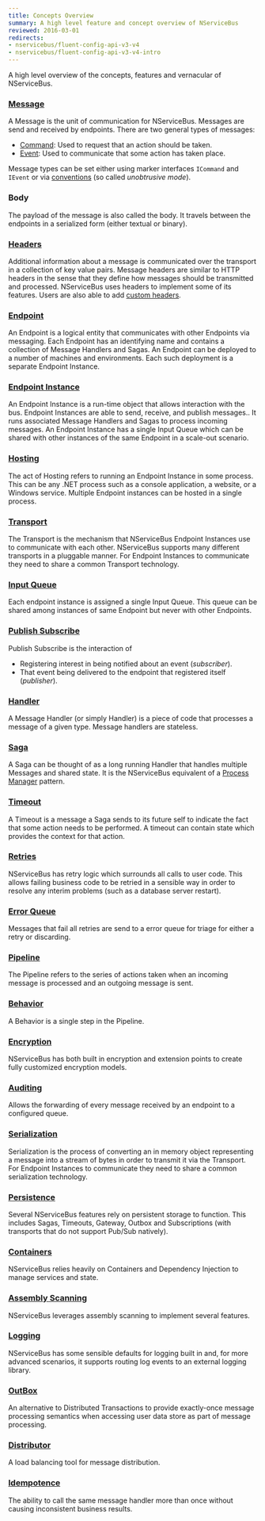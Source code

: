 ```yaml
---
title: Concepts Overview
summary: A high level feature and concept overview of NServiceBus
reviewed: 2016-03-01
redirects:
- nservicebus/fluent-config-api-v3-v4
- nservicebus/fluent-config-api-v3-v4-intro
---
```


A high level overview of the concepts, features and vernacular of NServiceBus.


### [Message](/nservicebus/messaging/)

A Message is the unit of communication for NServiceBus. Messages are send and received by endpoints. There are two general types of messages:

 * [Command](/nservicebus/messaging/messages-events-commands.md): Used to request that an action should be taken.
 * [Event](/nservicebus/messaging/messages-events-commands.md): Used to communicate that some action has taken place.

Message types can be set either using marker interfaces `ICommand` and `IEvent` or via [conventions](/nservicebus/messaging/unobtrusive-mode.md) (so called *unobtrusive mode*).


### Body

The payload of the message is also called the body. It travels between the endpoints in a serialized form (either textual or binary).


### [Headers](/nservicebus/messaging/headers.md)

Additional information about a message is communicated over the transport in a collection of key value pairs. Message headers are similar to HTTP headers in the sense that they define how messages should be transmitted and processed. NServiceBus uses headers to implement some of its features. Users are also able to add [custom headers](/nservicebus/messaging/header-manipulation.md).


### [Endpoint](/nservicebus/endpoint/)

An Endpoint is a logical entity that communicates with other Endpoints via messaging. Each Endpoint has an identifying name and contains a collection of Message Handlers and Sagas. An Endpoint can be deployed to a number of machines and environments. Each such deployment is a separate Endpoint Instance.


### [Endpoint Instance](/nservicebus/endpoint/)

An Endpoint Instance is a run-time object that allows interaction with the bus. Endpoint Instances are able to send, receive, and publish messages.. It runs associated Message Handlers and Sagas to process incoming messages. An Endpoint Instance has a single Input Queue which can be shared with other instances of the same Endpoint in a scale-out scenario.


### [Hosting](/nservicebus/hosting)

The act of Hosting refers to running an Endpoint Instance in some process. This can be any .NET process such as a console application, a website, or a Windows service. Multiple Endpoint instances can be hosted in a single process.


### [Transport](/nservicebus/transports/)

The Transport is the mechanism that NServiceBus Endpoint Instances use to communicate with each other. NServiceBus supports many different transports in a pluggable manner. For Endpoint Instances to communicate they need to share a common Transport technology.


### [Input Queue](/nservicebus/endpoint/specify-input-queue-name.md)

Each endpoint instance is assigned a single Input Queue. This queue can be shared among instances of same Endpoint but never with other Endpoints.


### [Publish Subscribe](/nservicebus/messaging/publish-subscribe)

Publish Subscribe is the interaction of

 * Registering interest in being notified about an event (*subscriber*).
 * That event being delivered to the endpoint that registered itself (*publisher*).


### [Handler](/nservicebus/handlers/)

A Message Handler (or simply Handler) is a piece of code that processes a message of a given type. Message handlers are stateless.


### [Saga](/nservicebus/sagas/)

A Saga can be thought of as a long running Handler that handles multiple Messages and shared state. It is the NServiceBus equivalent of a [Process Manager](http://www.enterpriseintegrationpatterns.com/patterns/messaging/ProcessManager.html) pattern.


### [Timeout](/nservicebus/sagas/#timeouts)

A Timeout is a message a Saga sends to its future self to indicate the fact that some action needs to be performed. A timeout can contain state which provides the context for that action.


### [Retries](/nservicebus/errors/automatic-retries.md)

NServiceBus has retry logic which surrounds all calls to user code. This allows failing business code to be retried in a sensible way in order to resolve any interim problems (such as a database server restart).


### [Error Queue](/nservicebus/errors/)

Messages that fail all retries are send to a error queue for triage for either a retry or discarding.


### [Pipeline](/nservicebus/pipeline/)

The Pipeline refers to the series of actions taken when an incoming message is processed and an outgoing message is sent.


### [Behavior](/nservicebus/pipeline/customizing.md)

A Behavior is a single step in the Pipeline.


### [Encryption](/nservicebus/security/encryption.md)

NServiceBus has both built in encryption and extension points to create fully customized encryption models.


### [Auditing](/nservicebus/operations/auditing.md)

Allows the forwarding of every message received by an endpoint to a configured queue.


### [Serialization](/nservicebus/serialization/)

Serialization is the process of converting an in memory object representing a message into a stream of bytes in order to transmit it via the Transport. For Endpoint Instances to communicate they need to share a common serialization technology.


### [Persistence](/nservicebus/persistence/)

Several NServiceBus features rely on persistent storage to function. This includes Sagas, Timeouts, Gateway, Outbox and Subscriptions (with transports that do not support Pub/Sub natively).


### [Containers](/nservicebus/containers)

NServiceBus relies heavily on Containers and Dependency Injection to manage services and state.


### [Assembly Scanning](/nservicebus/hosting/assembly-scanning.md)

NServiceBus leverages assembly scanning to implement several features.


### [Logging](/nservicebus/logging/)

NServiceBus has some sensible defaults for logging built in and, for more advanced scenarios, it supports routing log events to an external logging library.


### [OutBox](/nservicebus/outbox)

An alternative to Distributed Transactions to provide exactly-once message processing semantics when accessing user data store as part of message processing.


### [Distributor](/nservicebus/scalability-and-ha/distributor/)

A load balancing tool for message distribution.


### [Idempotence](https://en.wikipedia.org/wiki/Idempotence)

The ability to call the same message handler more than once without causing inconsistent business results.
